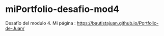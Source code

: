 # miPortfolio-desafio-mod4
Desafío del modulo 4.
Mi página : https://bautistajuan.github.io/Portfolio-de-Juan/
